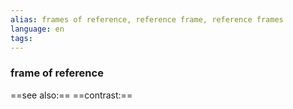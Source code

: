 ```yaml
---
alias: frames of reference, reference frame, reference frames
language: en
tags: 
---
```

### frame of reference
==see also:== 
==contrast:== 